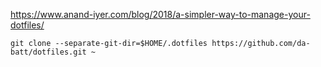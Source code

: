 https://www.anand-iyer.com/blog/2018/a-simpler-way-to-manage-your-dotfiles/

`git clone --separate-git-dir=$HOME/.dotfiles https://github.com/da-batt/dotfiles.git ~`
